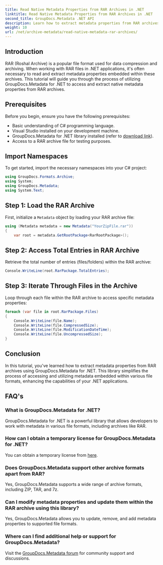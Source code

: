 ```yaml
---
title: Read Native Metadata Properties from RAR Archives in .NET
linktitle: Read Native Metadata Properties from RAR Archives in .NET
second_title: GroupDocs.Metadata .NET API
description: Learn how to extract metadata properties from RAR archives using GroupDocs.Metadata for .NET in C#. Explore file details effortlessly.
weight: 10
url: /net/archive-metadata/read-native-metadata-rar-archives/
---
```

## Introduction
RAR (Roshal Archive) is a popular file format used for data compression and archiving. When working with RAR files in .NET applications, it's often necessary to read and extract metadata properties embedded within these archives. This tutorial will guide you through the process of utilizing GroupDocs.Metadata for .NET to access and extract native metadata properties from RAR archives.
## Prerequisites

Before you begin, ensure you have the following prerequisites:
- Basic understanding of C# programming language.
- Visual Studio installed on your development machine.
- GroupDocs.Metadata for .NET library installed (refer to [download link](https://releases.groupdocs.com/metadata/net/)).
- Access to a RAR archive file for testing purposes.

## Import Namespaces
To get started, import the necessary namespaces into your C# project:
```csharp
using GroupDocs.Formats.Archive;
using System;
using GroupDocs.Metadata;
using System.Text;
```

## Step 1: Load the RAR Archive
First, initialize a `Metadata` object by loading your RAR archive file:
```csharp
using (Metadata metadata = new Metadata("YourZipFile.rar"))
{
    var root = metadata.GetRootPackage<RarRootPackage>();
```
## Step 2: Access Total Entries in RAR Archive
Retrieve the total number of entries (files/folders) within the RAR archive:
```csharp
Console.WriteLine(root.RarPackage.TotalEntries);
```
## Step 3: Iterate Through Files in the Archive
Loop through each file within the RAR archive to access specific metadata properties:
```csharp
foreach (var file in root.RarPackage.Files)
{
    Console.WriteLine(file.Name);
    Console.WriteLine(file.CompressedSize);
    Console.WriteLine(file.ModificationDateTime);
    Console.WriteLine(file.UncompressedSize);
}
```

## Conclusion
In this tutorial, you've learned how to extract metadata properties from RAR archives using GroupDocs.Metadata for .NET. This library simplifies the process of accessing and utilizing metadata embedded within various file formats, enhancing the capabilities of your .NET applications.

## FAQ's
### What is GroupDocs.Metadata for .NET?
GroupDocs.Metadata for .NET is a powerful library that allows developers to work with metadata in various file formats, including archives like RAR.
### How can I obtain a temporary license for GroupDocs.Metadata for .NET?
You can obtain a temporary license from [here](https://purchase.groupdocs.com/temporary-license/).
### Does GroupDocs.Metadata support other archive formats apart from RAR?
Yes, GroupDocs.Metadata supports a wide range of archive formats, including ZIP, TAR, and 7z.
### Can I modify metadata properties and update them within the RAR archive using this library?
Yes, GroupDocs.Metadata allows you to update, remove, and add metadata properties to supported file formats.
### Where can I find additional help or support for GroupDocs.Metadata?
Visit the [GroupDocs.Metadata forum](https://forum.groupdocs.com/c/metadata/14) for community support and discussions.
